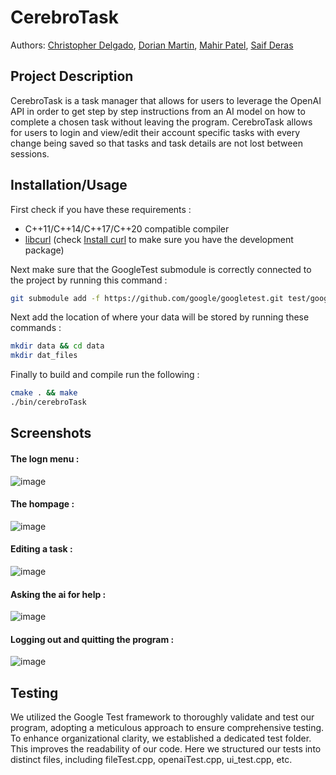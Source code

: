 # CerebroTask
Authors: [Christopher Delgado](https://github.com/chris-delg), [Dorian Martin](https://github.com/dmart218), [Mahir Patel](https://github.com/mpate132), [Saif Deras](https://github.com/saifderas)

## Project Description
CerebroTask is a task manager that allows for users to leverage the OpenAI API in order to get step by step instructions from an AI model on how to complete a chosen task without leaving the program. CerebroTask allows for users to login and view/edit their account specific tasks with every change being saved so that tasks and task details are not lost between sessions.


## Installation/Usage
 First check if you have these requirements :

 + C++11/C++14/C++17/C++20 compatible compiler
 + [libcurl](https://curl.se/libcurl/) (check [Install curl](https://everything.curl.dev/get) to make sure you have the development package)

 Next make sure that the GoogleTest submodule is correctly connected to the project by running this command :
 ```bash
 git submodule add -f https://github.com/google/googletest.git test/googletest
 ```
 Next add the location of where your data will be stored by running these commands :
 ```bash
 mkdir data && cd data
 mkdir dat_files
 ```
  
  Finally to build and compile run the following : 
  ```bash
  cmake . && make
  ./bin/cerebroTask
  ```


<!---
## User Interface Specification
### Navigation Diagram
![navigation diagram](https://github.com/cs100/final-project-cdelg036-dmart218-sdera006-mpate132/blob/master/img/interface%20diagram.png)

A diagram of how the GUI is navigated in CerebroTask. After logging-in, there are three pages the user can use: the home tab, the history tab, and the settings tab. Not shown in the navigation diagram is that the user can ask for AI advice on a selected task in the home or history tab. Additionally there will be an edit-mode for the home tab's daily schedule.

### Screen Layouts

![login](https://github.com/cs100/final-project-cdelg036-dmart218-sdera006-mpate132/blob/master/img/login%20light.png)

The login page to Cerebrotask. Here, the user can enter their name and password to access their saved scheduled tasks. When entering their password, it should be hidden with asterisks instead of the letters being typed.

![dark mode](https://github.com/cs100/final-project-cdelg036-dmart218-sdera006-mpate132/blob/master/img/login%20dark.png)

What a dark mode of the log-in page could look like. The rest of the program would have a similar inverse color pallette. This option is in the settings page.

![home](https://github.com/cs100/final-project-cdelg036-dmart218-sdera006-mpate132/blob/master/img/home%20light.png)

The home page, where the user can view and edit their schedule. The tabs on the left allow the user to switch to one of the other pages, and the following pages will be the same. When a task is hovered over with the cursor, the option to ask the AI advice on how to complete the task is presented by the orange question mark.

![history](https://github.com/cs100/final-project-cdelg036-dmart218-sdera006-mpate132/blob/master/img/history%20light.png)

The history page allows the user to view old saved schedules. The buttons on the side scroll through which schedule is being previewed. The user can ask the AI for advice on old tasks as well.

![settings](https://github.com/cs100/final-project-cdelg036-dmart218-sdera006-mpate132/blob/master/img/settings%20light.png)

The settings tab will allow the user to change the UI and enable other features for accessibility purposes. The options will have a variety of ways to interface, such as buttons for switching the clock type or a slider for the text size.

## Outdated Class Diagram

![image](https://github.com/cs100/final-project-cdelg036-dmart218-sdera006-mpate132/blob/master/img/Project.drawio.png)

 * Our UI class will serve as our driver class while the rest of our classes serve as support. Our "Storage" class will hold info for the logged in user while our "User" class will hold an instance of our "Task" class which will hold current and previous tasks. Finally, our "OpenAI" class will give our users the ability to ask for help with their tasks through the use of OpenAI's API.

## New Class Diagram

![image](https://github.com/cs100/final-project-cdelg036-dmart218-sdera006-mpate132/blob/master/img/uml.png)

### UI Class + Page Class and its derived classes
### How did you apply it? i.e. describe the change.

1. **Single Responsibility Principle (SRP) and Open-Close Principle (OCP)**:
 - In the overhaul to the UI design, major changes were made to transition from a GUI to a CLI.
 - Page was formalized into an abstract class with two derived classes -- LoginPage and HomePage. This follows the Open-Closed Principle.
 - Page and its derivatives have a single responsiblity: print the text of a given page. The derived classes have their own specific methods to print other, specific lines of text that aren't already inherited from Page (such as printPageMainText, printPageOptions, and printPageInputError).
 - UI's single responsibility is to update what page the UI is on.
### How did this change help you write better code?
1. **Maintainability**:
   - By adhering to SRP and OCP, the UI became more maintainable. Changes to a specific page type won't alter code to other page types.
2. **Readability and Understandability**:
   - The code became more clear by explicitly segregating responsibilities of the different page types and having Page as an abstract base class. Developers can easily identify which page is being accessed when, without concerning themself of the interfaces/implementation of other page types.
3. **Scalability**:
   - OCP allows for easy scaling. Instead of returing to Page to extend new functionality that a given page might or might not use, a developer instead needs only to change that specific page or make a new page type.
4. **Testing**:
   - Following SRP and OCP allows for testing to be more simple and have greater coverage as the UI and its pages are more direct and specific in what has to be tested.
  

### Storage Class
### How did you apply it? i.e. describe the change.

1. **Single Responsibility Principle (SRP)**:
   - Initially, the "Storage" class violated SRP by handling both text and binary file functionalities.
   - To adhere to SRP, a new "UserData" class was introduced to handle user data, segregating the responsibilities.
   - The "UserData" class was then inherited by specialized classes: "UserTxtData" and "UserBinData," each handling specific file types (text and binary).

### How did this change help you write better code?

1. **Maintainability**:
   - By adhering to SRP, the code became more maintainable. Changes to text file operations won't affect binary file operations and vice versa.
2. **Readability and Understandability**:
   - The code became more readable and understandable by explicitly segregating responsibilities. Developers can easily identify and work with classes focused on specific tasks.
3. **Scalability**:
   - This change facilitates easier scalability. If more file types need to be supported in the future, new classes can be added without disturbing existing functionalities.
4. **Testing**:
   - Testing becomes more targeted and specific, as each class handles a distinct responsibility. This simplifies the testing process and improves test coverage.

By applying the Single Responsibility Principle through the creation of specialized classes, the code becomes more modular, maintainable, and easier to comprehend, which ultimately aids in writing better quality code.
-->

 ## Screenshots
 #### The logn menu :
 ![image](https://github.com/cs100/final-project-cdelg036-dmart218-sdera006-mpate132/blob/master/img/login.png)

 #### The hompage :
 ![image](https://github.com/cs100/final-project-cdelg036-dmart218-sdera006-mpate132/blob/master/img/homepage.png)

 #### Editing a task :
 ![image](https://github.com/cs100/final-project-cdelg036-dmart218-sdera006-mpate132/blob/master/img/edit_task.png)

 #### Asking the ai for help :
 ![image](https://github.com/cs100/final-project-cdelg036-dmart218-sdera006-mpate132/blob/master/img/ai_help.png)

 #### Logging out and quitting the program :
 ![image](https://github.com/cs100/final-project-cdelg036-dmart218-sdera006-mpate132/blob/master/img/logout_and_quit.png)
 

 ## Testing
We utilized the Google Test framework to thoroughly validate and test our program, adopting a meticulous approach to ensure comprehensive testing. To enhance organizational clarity, we established a dedicated test folder. This improves the readability of our code. Here we structured our tests into distinct files, including fileTest.cpp, openaiTest.cpp, ui_test.cpp, etc.

 
